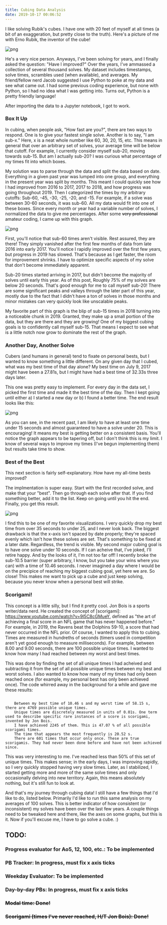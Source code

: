 ```yaml
---
title: Cubing Data Analysis
date: 2019-10-17 00:06:52
---
```

I like solving Rubik's cubes. I have one with 20 feet of myself at all times (a bit of an exaggeration, but pretty close to the truth). Here's a picture of me with Erno Rubik, the inventor of the cube!

![png](../images/Erno.png)

He's a very nice person. Anyways, I've been solving for years, and I finally asked the question: "Have I improved?" Over the years, I've ammassed a collection of several thousand solves. My dataset includes timestamps, solve times, scrambles used (when available), and averages. My friend/fellow nerd Jacob suggested I use Python to poke at my data and see what came out. I had some previous coding experience, but none with Python, so I had no idea what I was getting into. Turns out, Python is a pretty friendly language!

After importing the data to a Jupyter notebook, I got to work.

### Box It Up

In cubing, when people ask, "How fast are you?", there are two ways to respond. One is to give your fastest single solve. Another is to say, "I am sub-x." Here, x is a neat whole number like 60, 30, 20, 15, etc. This means in general that over an arbitrary set of solves, your average time will be below that cutoff. For example, I currently consider myself sub-20, moving towards sub-15. But am I actually sub-20? I was curious what percentage of my times fit into which boxes. 

My solution was to parse through the data and split the data based on date. Everything in a given past year was lumped into one group, and everything in the present year was split by months. This meant I could quickly see how I had improved from 2016 to 2017, 2017 to 2018, and how progress was going throughout 2019. Then I categorized the times by my arbitrary cutoffs: Sub-60, -45, -30, -25, -20, and -15. For example, if a solve was between 30-60 seconds, it was sub-60. All my data would fit into one of these boxes. Since every month or year had a variable number of solves, I normalized the data to give me percentages. After some ~~very professional~~ amateur coding, I came up with this graph.


![png](../images/output_2_0.png)

First, you'll notice that sub-60 times aren't visible. Rest assured, they are there! They simply vanished after the first few months of data from late 2016 into early 2017. You'll notice I rapidly improved over the first few years, but progress in 2019 has slowed. That's because as I get faster, the room for improvement shrinks. I have to optimize specific aspects of my solve that don't become immediately apparent. 

Sub-20 times started arriving in 2017, but didn't become the majority of solves until early this year. As of this post, Roughly 75% of my solves are below 20 seconds. That's good enough for me to call myself sub-20! There are some significant peaks and valleys through the later part of this year, mostly due to the fact that I didn't have a ton of solves in those months and minor mistakes can very quickly look like unscalable peaks.

My favorite part of this graph is the blip of sub-15 times in 2018 turning into a noticeable chunk in 2019. Granted, they make up a small portion of the data, but they are there and they are growing! One of my biggest cubing goals is to confidently call myself sub-15. That means I expect to see what is a little notch now grow to dominate the rest of the graph. 

### Another Day, Another Solve

Cubers (and humans in general) tend to fixate on personal bests, but I wanted to know something a little different. On any given day that I cubed, what was my best time of that day alone? My best time on July 9, 2017 might have been a 27.81s, but I might have had a best time of 32.33s three days later. 

This one was pretty easy to implement. For every day in the data set, I picked the first time and made it the best time of the day. Then I kept going until either a) I started a new day or b) I found a better time. The end result looks like this: 

![png](../images/output_3_0.png)

As you can see, in the recent past, I am likely to have at least one time under 15 seconds and almost guaranteed to have a solve under 20. This is encouraging! It means my best is getting better on a consistent basis. You'll notice the graph appears to be tapering off, but I don't think this is my limit. I know of several ways to improve my times (I've begun implementing them) but results take time to show.

### Best of the Best

This next section is fairly self-explanatory. How have my all-time bests improved?

The implmentation is super easy. Start with the first recorded solve, and make that your "best". Then go through each solve after that. If you find something better, add it to the list. Keep on going until you hit the end. Finally, you get this result.

![png](../images/output_4_0.png)

I find this to be one of my favorite visualizations. I very quickly drop my best time from over 35 seconds to under 25, and I never look back. The biggest drawback is that the x-axis isn't spaced by date properly; they're spaced evenly which isn't how these solves are set. That's something to be fixed at a later date. Regardless, the trend is visible. My second major cubing goal is to have one solve under 10 seconds. If I can acheive that, I've joked, I'll retire happy. And by the looks of it, I'm not too far off! I recently broke the sub-10.5 barrier (super arbitrary, I know, but you take your wins where you can) with a time of 10.46 seconds. I never imagined a day where I would be on the precipice of reaching my biggest cubing goal, yet here we are. So close! This makes me want to pick up a cube and just keep solving, because you never know when a personal best will strike. 

### Scorigami!

This concept is a little silly, but I find it pretty cool. Jon Bois is a sports writer/data nerd. He created the concept of [scorigami]: https://www.youtube.com/watch?v=9l5C8cGMueY, defined as "the art of achieving a final score in an NFL game that has never happened before." For example, in 2019, the Ravens beat the Dolphins 59-10, a score that had never occurred in the NFL prior. Of course, I wanted to apply this to cubing. Times are measured in hundreths of seconds (timers used in competition aren't yet good enough to measure milliseconds). For example, between 8.00 and 9.00 seconds, there are 100 possible unique times. I wanted to know how many I had reached between my worst and best times. 

This was done by finding the set of all unique times I had acheived and subtracting it from the set of all possible unique times between my best and worst solves. I also wanted to know how many of my times had only been reached once (for example, my personal best has only been achieved once). The code whirred away in the background for a while and gave me these results: 
```

    Between my best time of 10.46 s and my worst time of 58.15 s, there are 4769 possible unique times.
    Unique times are discretely measured in units of 0.01s. One term used to describe specific rare instances of a score is scorigami, invented by Jon Bois.
    I have achieved 2245 of them. This is 47.07 % of all possible scorigami times.
    The time that appears the most frequently is 20.52 s.
    There are 601 times that occur only once. These are true scorigamis. They had never been done before and have not been achieved since.
```

This was very interesting to me. I've reached less than 50% of this set of unique times. This makes sense; in the early days, I was improving rapidly, so I very quickly stopped having very slow times. Later, as I stabilized, I started getting more and more of the same solve times and only occasionally delving into new territory. Again, this means absolutely nothing, but it's still fun to look at. 

And that's my journey through cubing data! I still have a few things that I'd like to do, listed below. Primarily I'd like to run this same analysis on my averages of 100 solves. This is better indicator of how consistent (or inconsistent) my solves have been over the last few years. A couple things need to be tweaked here and there, like the axes on some graphs, but this is it. Now if you'll excuse me, I have to go solve a cube. :)

## TODO:
### Progress evaluator for Ao5, 12, 100, etc.: To be implemented
### PB Tracker: In progress, must fix x axis ticks
### Weekday Evaluator: To be implemented
### Day-by-day PBs: In progress, must fix x axis ticks
### ~~Modal time: Done!~~
### ~~Scorigami (times I've never reached, H/T Jon Bois): Done!~~
